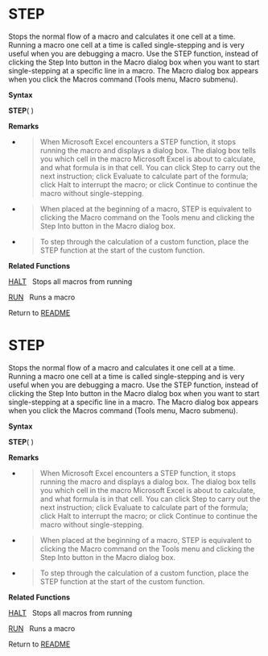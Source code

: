 # STEP

Stops the normal flow of a macro and calculates it one cell at a time.
Running a macro one cell at a time is called single-stepping and is very
useful when you are debugging a macro. Use the STEP function, instead of
clicking the Step Into button in the Macro dialog box when you want to
start single-stepping at a specific line in a macro. The Macro dialog
box appears when you click the Macros command (Tools menu, Macro
submenu).

**Syntax**

**STEP**( )

**Remarks**

  - > When Microsoft Excel encounters a STEP function, it stops running
    > the macro and displays a dialog box. The dialog box tells you
    > which cell in the macro Microsoft Excel is about to calculate, and
    > what formula is in that cell. You can click Step to carry out the
    > next instruction; click Evaluate to calculate part of the formula;
    > click Halt to interrupt the macro; or click Continue to continue
    > the macro without single-stepping.

  - > When placed at the beginning of a macro, STEP is equivalent to
    > clicking the Macro command on the Tools menu and clicking the Step
    > Into button in the Macro dialog box.

  - > To step through the calculation of a custom function, place the
    > STEP function at the start of the custom function.


**Related Functions**

[HALT](HALT.md)&nbsp;&nbsp;&nbsp;Stops all macros from running

[RUN](RUN.md)&nbsp;&nbsp;&nbsp;Runs a macro



Return to [README](README.md#S)

# STEP

Stops the normal flow of a macro and calculates it one cell at a time.
Running a macro one cell at a time is called single-stepping and is very
useful when you are debugging a macro. Use the STEP function, instead of
clicking the Step Into button in the Macro dialog box when you want to
start single-stepping at a specific line in a macro. The Macro dialog
box appears when you click the Macros command (Tools menu, Macro
submenu).

**Syntax**

**STEP**( )

**Remarks**

  - > When Microsoft Excel encounters a STEP function, it stops running
    > the macro and displays a dialog box. The dialog box tells you
    > which cell in the macro Microsoft Excel is about to calculate, and
    > what formula is in that cell. You can click Step to carry out the
    > next instruction; click Evaluate to calculate part of the formula;
    > click Halt to interrupt the macro; or click Continue to continue
    > the macro without single-stepping.

  - > When placed at the beginning of a macro, STEP is equivalent to
    > clicking the Macro command on the Tools menu and clicking the Step
    > Into button in the Macro dialog box.

  - > To step through the calculation of a custom function, place the
    > STEP function at the start of the custom function.


**Related Functions**

[HALT](HALT.md)&nbsp;&nbsp;&nbsp;Stops all macros from running

[RUN](RUN.md)&nbsp;&nbsp;&nbsp;Runs a macro



Return to [README](README.md#S)

